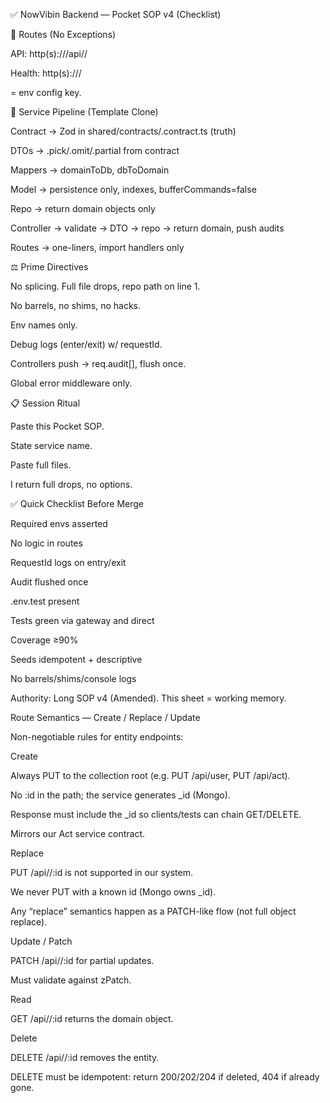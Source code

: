 ✅ NowVibin Backend — Pocket SOP v4 (Checklist)

🔗 Routes (No Exceptions)

API: http(s)://<host><port>/api/<serverName>/<rest>

Health: http(s)://<host><port>/<healthRoute>

<serverName> = env config key.

📐 Service Pipeline (Template Clone)

Contract → Zod in shared/contracts/<entity>.contract.ts (truth)

DTOs → .pick/.omit/.partial from contract

Mappers → domainToDb, dbToDomain

Model → persistence only, indexes, bufferCommands=false

Repo → return domain objects only

Controller → validate → DTO → repo → return domain, push audits

Routes → one-liners, import handlers only

⚖️ Prime Directives

No splicing. Full file drops, repo path on line 1.

No barrels, no shims, no hacks.

Env names only.

Debug logs (enter/exit) w/ requestId.

Controllers push → req.audit[], flush once.

Global error middleware only.

📋 Session Ritual

Paste this Pocket SOP.

State service name.

Paste full files.

I return full drops, no options.

✅ Quick Checklist Before Merge

Required envs asserted

No logic in routes

RequestId logs on entry/exit

Audit flushed once

.env.test present

Tests green via gateway and direct

Coverage ≥90%

Seeds idempotent + descriptive

No barrels/shims/console logs

Authority: Long SOP v4 (Amended). This sheet = working memory.

Route Semantics — Create / Replace / Update

Non-negotiable rules for entity endpoints:

Create

Always PUT to the collection root (e.g. PUT /api/user, PUT /api/act).

No :id in the path; the service generates \_id (Mongo).

Response must include the \_id so clients/tests can chain GET/DELETE.

Mirrors our Act service contract.

Replace

PUT /api/<entity>/:id is not supported in our system.

We never PUT with a known id (Mongo owns \_id).

Any “replace” semantics happen as a PATCH-like flow (not full object replace).

Update / Patch

PATCH /api/<entity>/:id for partial updates.

Must validate against z<Entity>Patch.

Read

GET /api/<entity>/:id returns the domain object.

Delete

DELETE /api/<entity>/:id removes the entity.

DELETE must be idempotent: return 200/202/204 if deleted, 404 if already gone.
